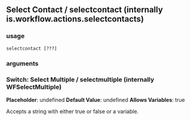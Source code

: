
## Select Contact / selectcontact (internally is.workflow.actions.selectcontacts)

### usage
`selectcontact [???]`

### arguments
### Switch: Select Multiple / selectmultiple (internally WFSelectMultiple)
**Placeholder**: undefined
**Default Value**: undefined
**Allows Variables**: true


Accepts a string with either true or false
or a variable.
